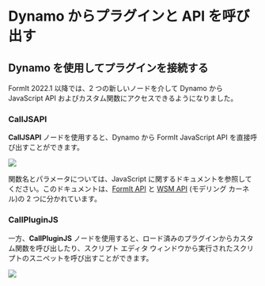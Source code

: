 # Dynamo からプラグインと API を呼び出す

## **Dynamo を使用してプラグインを接続する**

FormIt 2022.1 以降では、2 つの新しいノードを介して Dynamo から JavaScript API およびカスタム関数にアクセスできるようになりました。

### **CallJSAPI**<a href="#calljsapi" id="calljsapi"></a>

**CallJSAPI** ノードを使用すると、Dynamo から FormIt JavaScript API を直接呼び出すことができます。

![](https://formit.autodesk.com/page/formit-dynamo/dynamo-formitCallJSAPI-GetTotalGrossArea.png)

関数名とパラメータについては、JavaScript に関するドキュメントを参照してください。このドキュメントは、[FormIt API](https://formit3d.github.io/FormItExamplePlugins/docs/FormItJSAPI/group\_\_mod\_\_jsapi\_\_formit.html) と [WSM API](https://formit3d.github.io/FormItExamplePlugins/docs/FormItJSAPI/group\_\_mod\_\_jsapi\_\_wsm.html) (モデリング カーネル)の 2 つに分かれています。

### **CallPluginJS**<a href="#callpluginjs" id="callpluginjs"></a>

一方、**CallPluginJS** ノードを使用すると、ロード済みのプラグインからカスタム関数を呼び出したり、スクリプト エディタ ウィンドウから実行されたスクリプトのスニペットを呼び出すことができます。

![](https://formit.autodesk.com/page/formit-dynamo/dynamo-formitCallPluginJS.png)
